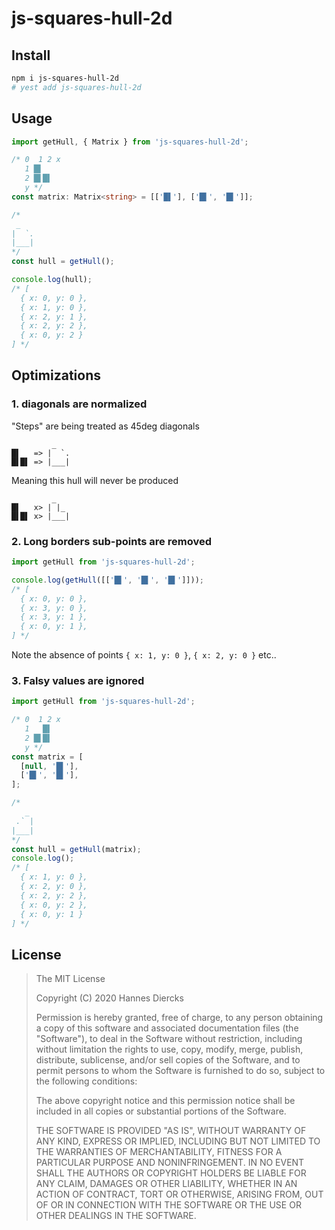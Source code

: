 # js-squares-hull-2d

## Install

```bash
npm i js-squares-hull-2d
# yest add js-squares-hull-2d
```

## Usage

```ts
import getHull, { Matrix } from 'js-squares-hull-2d';

/* 0  1 2 x
   1 █▌
   2 █▌█▌
   y */
const matrix: Matrix<string> = [['█▌'], ['█▌', '█▌']];

/*
 _
|  `.
|___|
*/
const hull = getHull();

console.log(hull);
/* [
  { x: 0, y: 0 },
  { x: 1, y: 0 },
  { x: 2, y: 1 },
  { x: 2, y: 2 },
  { x: 0, y: 2 }
] */
```

## Optimizations

### 1. diagonals are normalized

"Steps" are being treated as 45deg diagonals

```
         _
█▌   => |  `.
█▌█▌ => |___|
```

Meaning this hull will never be produced

```
         _
█▌   x> | |_
█▌█▌ x> |___|
```

### 2. Long borders sub-points are removed

```ts
import getHull from 'js-squares-hull-2d';

console.log(getHull([['█▌', '█▌', '█▌']]));
/* [
  { x: 0, y: 0 },
  { x: 3, y: 0 },
  { x: 3, y: 1 },
  { x: 0, y: 1 },
] */
```

Note the absence of points `{ x: 1, y: 0 }`, `{ x: 2, y: 0 }` etc..

### 3. Falsy values are ignored

```ts
import getHull from 'js-squares-hull-2d';

/* 0  1 2 x
   1   █▌
   2 █▌█▌
   y */
const matrix = [
  [null, '█▌'],
  ['█▌', '█▌'],
];

/*
   _
 .` |
|___|
*/
const hull = getHull(matrix);
console.log();
/* [
  { x: 1, y: 0 },
  { x: 2, y: 0 },
  { x: 2, y: 2 },
  { x: 0, y: 2 },
  { x: 0, y: 1 }
] */
```

## License

> The MIT License
>
> Copyright (C) 2020 Hannes Diercks
>
> Permission is hereby granted, free of charge, to any person obtaining a copy of
> this software and associated documentation files (the "Software"), to deal in
> the Software without restriction, including without limitation the rights to
> use, copy, modify, merge, publish, distribute, sublicense, and/or sell copies
> of the Software, and to permit persons to whom the Software is furnished to do
> so, subject to the following conditions:
>
> The above copyright notice and this permission notice shall be included in all
> copies or substantial portions of the Software.
>
> THE SOFTWARE IS PROVIDED "AS IS", WITHOUT WARRANTY OF ANY KIND, EXPRESS OR
> IMPLIED, INCLUDING BUT NOT LIMITED TO THE WARRANTIES OF MERCHANTABILITY, FITNESS
> FOR A PARTICULAR PURPOSE AND NONINFRINGEMENT. IN NO EVENT SHALL THE AUTHORS OR
> COPYRIGHT HOLDERS BE LIABLE FOR ANY CLAIM, DAMAGES OR OTHER LIABILITY, WHETHER
> IN AN ACTION OF CONTRACT, TORT OR OTHERWISE, ARISING FROM, OUT OF OR IN
> CONNECTION WITH THE SOFTWARE OR THE USE OR OTHER DEALINGS IN THE SOFTWARE.
